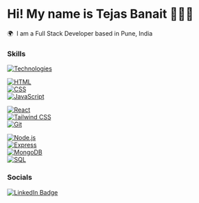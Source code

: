 Hi! My name is Tejas Banait 🧑🏻‍💻
========================================================================================================================================

🌍  I am a Full Stack Developer based in Pune, India
<br/>

### Skills

[![Technologies](https://skillicons.dev/icons?i=html,css,js,tailwindcss,react,git,nodejs,express,mongodb,mysql)](https://skillicons.dev)

[![HTML](https://skillicons.dev/icons?i=html)](https://skillicons.dev)  
[![CSS](https://skillicons.dev/icons?i=css)](https://skillicons.dev)  
[![JavaScript](https://skillicons.dev/icons?i=js)](https://skillicons.dev)  

[![React](https://skillicons.dev/icons?i=react)](https://skillicons.dev)  
[![Tailwind CSS](https://skillicons.dev/icons?i=tailwindcss)](https://skillicons.dev)  
[![Git](https://skillicons.dev/icons?i=git)](https://skillicons.dev)

[![Node.js](https://skillicons.dev/icons?i=nodejs)](https://skillicons.dev)  
[![Express](https://skillicons.dev/icons?i=express)](https://skillicons.dev)  
[![MongoDB](https://skillicons.dev/icons?i=mongodb)](https://skillicons.dev)  
[![SQL](https://skillicons.dev/icons?i=mysql)](https://skillicons.dev)




### Socials

<div id="badges">
  <a href="https://www.linkedin.com/in/tejas-banait/">
    <img src="https://img.shields.io/badge/LinkedIn-blue?style=for-the-badge&logo=linkedin&logoColor=white" alt="LinkedIn Badge"/>
  </a>
</div>
